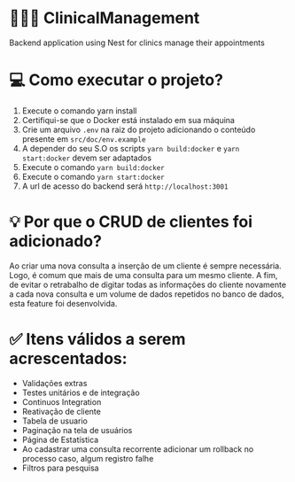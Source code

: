 # 🧑🏻‍⚕️ ClinicalManagement

Backend application using Nest for clinics manage their appointments

# 💻 Como executar o projeto?

1. Execute o comando yarn install
2. Certifiqui-se que o Docker está instalado em sua máquina
3. Crie um arquivo `.env` na raiz do projeto adicionando o conteúdo presente em `src/doc/env.example`
4. A depender do seu S.O os scripts `yarn build:docker` e `yarn start:docker` devem ser adaptados
5. Execute o comando `yarn build:docker`
6. Execute o comando `yarn start:docker`
7. A url de acesso do backend será `http://localhost:3001`

# 💡 Por que o CRUD de clientes foi adicionado?

Ao criar uma nova consulta a inserção de um cliente é sempre necessária. Logo, é comum que mais de uma consulta para um mesmo cliente. A fim, de evitar o retrabalho de digitar todas as informações do cliente novamente a cada nova consulta e um volume de dados repetidos no banco de dados, esta feature foi desenvolvida.

# ✅ Itens válidos a serem acrescentados:

- Validações extras
- Testes unitários e de integração
- Continuos Integration
- Reativação de cliente
- Tabela de usuario
- Paginação na tela de usuários
- Página de Estatística
- Ao cadastrar uma consulta recorrente adicionar um rollback no processo caso, algum registro falhe
- Filtros para pesquisa
